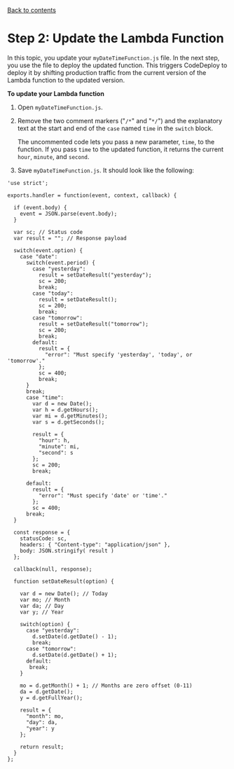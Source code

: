 [Back to contents](index.md)

# Step 2: Update the Lambda Function<a name="tutorial-lambda-sam-update-function"></a>

 In this topic, you update your `myDateTimeFunction.js` file\. In the next step, you use the file to deploy the updated function\. This triggers CodeDeploy to deploy it by shifting production traffic from the current version of the Lambda function to the updated version\. 

**To update your Lambda function**

1.  Open `myDateTimeFunction.js`\. 

1.  Remove the two comment markers \("`/*`" and "`*/`"\) and the explanatory text at the start and end of the `case` named `time` in the `switch` block\. 

    The uncommented code lets you pass a new parameter, `time`, to the function\. If you pass `time` to the updated function, it returns the current `hour`, `minute`, and `second`\. 

1.  Save `myDateTimeFunction.js`\. It should look like the following: 

   ```
   'use strict';
   
   exports.handler = function(event, context, callback) {
   
     if (event.body) {
       event = JSON.parse(event.body);
     }
   
     var sc; // Status code
     var result = ""; // Response payload
   
     switch(event.option) {
       case "date":
         switch(event.period) {
           case "yesterday":
             result = setDateResult("yesterday");
             sc = 200;
             break;
           case "today":
             result = setDateResult();
             sc = 200;
             break;
           case "tomorrow":
             result = setDateResult("tomorrow");
             sc = 200;
             break;
           default:
             result = {
               "error": "Must specify 'yesterday', 'today', or 'tomorrow'."
             };
             sc = 400;
             break;
         }
         break;
         case "time":
           var d = new Date();
           var h = d.getHours();
           var mi = d.getMinutes();
           var s = d.getSeconds();
   
           result = {
             "hour": h,
             "minute": mi,
             "second": s
           };
           sc = 200;
           break;
   
         default:
           result = {
             "error": "Must specify 'date' or 'time'."
           };
           sc = 400;
         break;
     }
   
     const response = {
       statusCode: sc,
       headers: { "Content-type": "application/json" },
       body: JSON.stringify( result )
     };
   
     callback(null, response);
   
     function setDateResult(option) {
   
       var d = new Date(); // Today
       var mo; // Month
       var da; // Day
       var y; // Year
   
       switch(option) {
         case "yesterday":
           d.setDate(d.getDate() - 1);
           break;
         case "tomorrow":
           d.setDate(d.getDate() + 1);
         default:
          break;
       }
   
       mo = d.getMonth() + 1; // Months are zero offset (0-11)
       da = d.getDate();
       y = d.getFullYear();
   
       result = {
         "month": mo,
         "day": da,
         "year": y
       };
   
       return result;
     }
   };
   ```